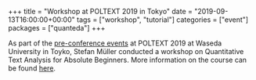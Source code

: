 +++
title = "Workshop at POLTEXT 2019 in Tokyo"
date = "2019-09-13T16:00:00+00:00"
tags = ["workshop", "tutorial"]
categories = ["event"]
packages = ["quanteda"]
+++

As part of the [pre-conference events](https://www.poltextconference.org/program/pre-conference-events) at POLTEXT 2019 at Waseda University in Toyko, Stefan Müller conducted a workshop on Quantitative Text Analysis for Absolute Beginners. More information on the course can be found [here](https://sites.google.com/view/poltext2019/program/pre-conference-events?authuser=0).

